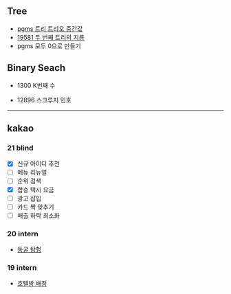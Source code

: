 <h2>Tree</h2>

- [pgms 트리 트리오 중간값](https://github.com/evelyn82/PS/blob/main/open%20contest/Monthly%20Code%20Challenge%20Season1/Trio%20median.md)
- [19581 두 번째 트리의 지름](https://github.com/evelyn82/PS/blob/main/boj/Tree/19581.md)
- pgms 모두 0으로 만들기

<h2>Binary Seach</h2>

- 1300 K번째 수

- 12896 스크루지 민호

***

<h2>kakao</h2>

<h3>21 blind</h3>

- [x] 신규 아이디 추천
- [ ] 메뉴 리뉴얼
- [ ] 순위 검색
- [x] 합승 택시 요금 
- [ ] 광고 삽입
- [ ] 카드 짝 맞추기
- [ ] 매출 하락 최소화

<h3>20 intern</h3>

- [동굴 탐험](https://github.com/evelyn82/PS/blob/main/kakao/20%20intern/Cave%20exploration.md)

<h3>19 intern</h3>

- [호텔방 배정](https://github.com/evelyn82/PS/blob/main/kakao/19%20intern/hotel%20room%20assignment.md)
